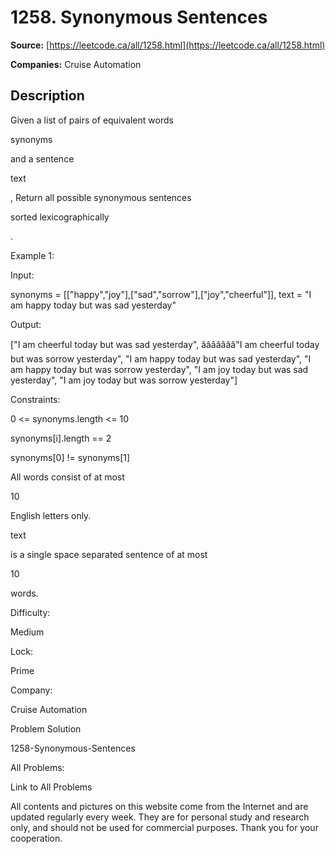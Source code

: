 # 1258. Synonymous Sentences

**Source:** [https://leetcode.ca/all/1258.html](https://leetcode.ca/all/1258.html)

**Companies:** Cruise Automation

## Description

Given a list of pairs of equivalent words

synonyms

and a sentence

text

, Return all possible synonymous sentences

sorted
                lexicographically

.

Example 1:

Input:

synonyms = [["happy","joy"],["sad","sorrow"],["joy","cheerful"]],
text = "I am happy today but was sad yesterday"

Output:

["I am cheerful today but was sad yesterday",
âââââââ"I am cheerful today but was sorrow yesterday",
"I am happy today but was sad yesterday",
"I am happy today but was sorrow yesterday",
"I am joy today but was sad yesterday",
"I am joy today but was sorrow yesterday"]

Constraints:

0 <= synonyms.length <= 10

synonyms[i].length == 2

synonyms[0] != synonyms[1]

All words consist of at most

10

English letters only.

text

is a single space separated sentence of at most

10

words.

Difficulty:

Medium

Lock:

Prime

Company:

Cruise Automation

Problem Solution

1258-Synonymous-Sentences

All Problems:

Link to All Problems

All contents and pictures on this website come from the Internet and are updated regularly every week. They are for personal study and research only, and should not be used for commercial purposes. Thank you for your cooperation.

